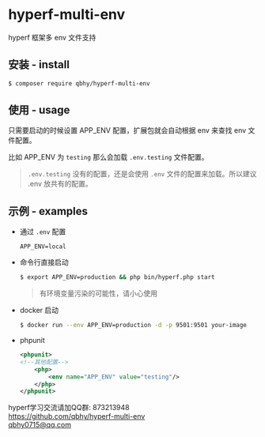 # hyperf-multi-env
hyperf 框架多 env 文件支持

## 安装 - install
```bash
$ composer require qbhy/hyperf-multi-env
```

## 使用 - usage
只需要启动的时候设置 APP_ENV 配置，扩展包就会自动根据 env 来查找 env 文件配置。

比如 APP_ENV 为 `testing` 那么会加载 `.env.testing` 文件配置。
> `.env.testing` 没有的配置，还是会使用 `.env` 文件的配置来加载。所以建议 .env 放共有的配置。

## 示例 - examples
* 通过 `.env` 配置
    ```dotenv
    APP_ENV=local
    ```
* 命令行直接启动
    ```bash
    $ export APP_ENV=production && php bin/hyperf.php start
    ```
    > 有环境变量污染的可能性，请小心使用
* docker 启动
    ```bash
    $ docker run --env APP_ENV=production -d -p 9501:9501 your-image 
    ```
* phpunit 
    ```xml
    <phpunit>
    <!--其他配置-->
        <php>
            <env name="APP_ENV" value="testing"/>
        </php>
    </phpunit>
    ```

hyperf学习交流请加QQ群: 873213948  
https://github.com/qbhy/hyperf-multi-env    
qbhy0715@qq.com  